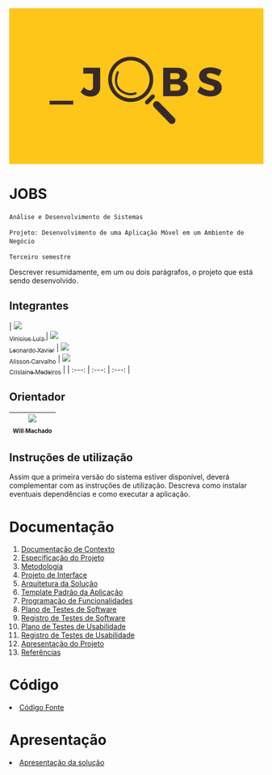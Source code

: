 <img src="docs/img/Jobslogo1.png" width="850">

# JOBS

`Análise e Desenvolvimento de Sistemas`

`Projeto: Desenvolvimento de uma Aplicação Móvel em um Ambiente de Negócio`

`Terceiro semestre`

Descrever resumidamente, em um ou dois parágrafos, o projeto que está sendo desenvolvido.

## Integrantes
| [<img src="https://avatars.githubusercontent.com/u/103579574?v=4" width=115><br><sub>Vinicius Luiz </sub>](https://github.com/viniciussluiz) | [<img src="https://avatars.githubusercontent.com/u/103225086?v=4" width=115><br><sub>Leonardo Xavier</sub>](https://github.com/LeoXavier13) | [<img src="https://avatars.githubusercontent.com/u/100442612?v=4" width=115><br><sub>Alisson Carvalho</sub>](https://github.com/alessaocarvalho) | [<img src="https://avatars.githubusercontent.com/u/90863834?v=4" width=115><br><sub>Crislaine Medeiros</sub>](https://github.com/MedeirosCris) |
| :---: | :---: | :---: |

## Orientador

| [<img src="https://avatars.githubusercontent.com/u/80125344?v=4" width=115><br><sub>Will Machado</sub>](https://github.com/willrsmachado) |
| :---: |
## Instruções de utilização

Assim que a primeira versão do sistema estiver disponível, deverá complementar com as instruções de utilização. Descreva como instalar eventuais dependências e como executar a aplicação.

# Documentação

<ol>
<li><a href="docs/01-Documentação de Contexto.md"> Documentação de Contexto</a></li>
<li><a href="docs/02-Especificação do Projeto.md"> Especificação do Projeto</a></li>
<li><a href="docs/03-Metodologia.md"> Metodologia</a></li>
<li><a href="docs/04-Projeto de Interface.md"> Projeto de Interface</a></li>
<li><a href="docs/05-Arquitetura da Solução.md"> Arquitetura da Solução</a></li>
<li><a href="docs/06-Template Padrão da Aplicação.md"> Template Padrão da Aplicação</a></li>
<li><a href="docs/07-Programação de Funcionalidades.md"> Programação de Funcionalidades</a></li>
<li><a href="docs/08-Plano de Testes de Software.md"> Plano de Testes de Software</a></li>
<li><a href="docs/09-Registro de Testes de Software.md"> Registro de Testes de Software</a></li>
<li><a href="docs/10-Plano de Testes de Usabilidade.md"> Plano de Testes de Usabilidade</a></li>
<li><a href="docs/11-Registro de Testes de Usabilidade.md"> Registro de Testes de Usabilidade</a></li>
<li><a href="docs/12-Apresentação do Projeto.md"> Apresentação do Projeto</a></li>
<li><a href="docs/13-Referências.md"> Referências</a></li>
</ol>

# Código

<li><a href="src/README.md"> Código Fonte</a></li>

# Apresentação

<li><a href="presentation/README.md"> Apresentação da solução</a></li>
